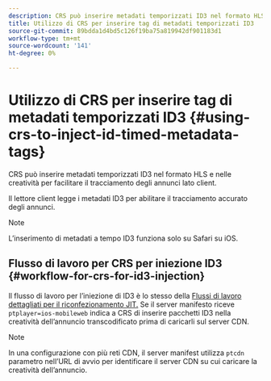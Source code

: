 ```yaml
---
description: CRS può inserire metadati temporizzati ID3 nel formato HLS e nelle creatività per facilitare il tracciamento degli annunci lato client.
title: Utilizzo di CRS per inserire tag di metadati temporizzati ID3
source-git-commit: 89bdda1d4bd5c126f19ba75a819942df901183d1
workflow-type: tm+mt
source-wordcount: '141'
ht-degree: 0%

---
```



# Utilizzo di CRS per inserire tag di metadati temporizzati ID3 {#using-crs-to-inject-id-timed-metadata-tags}

CRS può inserire metadati temporizzati ID3 nel formato HLS e nelle creatività per facilitare il tracciamento degli annunci lato client.

Il lettore client legge i metadati ID3 per abilitare il tracciamento accurato degli annunci.

>[!NOTE]
>
>L’inserimento di metadati a tempo ID3 funziona solo su Safari su iOS.

## Flusso di lavoro per CRS per iniezione ID3 {#workflow-for-crs-for-id3-injection}

Il flusso di lavoro per l’iniezione di ID3 è lo stesso della [Flussi di lavoro dettagliati per il riconfezionamento JIT.](../~old-creative-repackaging-service/jit-repackage.md) Se il server manifesto riceve `ptplayer=ios-mobileweb` indica a CRS di inserire pacchetti ID3 nella creatività dell’annuncio transcodificato prima di caricarli sul server CDN.

>[!NOTE]
>
>In una configurazione con più reti CDN, il server manifest utilizza `ptcdn` parametro nell’URL di avvio per identificare il server CDN su cui caricare la creatività dell’annuncio.